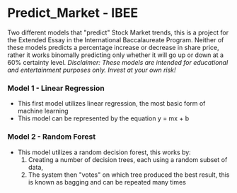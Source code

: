 # Predict_Market - IBEE
Two different models that "predict" Stock Market trends, this is a project for the Extended Essay in  the International Baccalaureate Program. Neither of these models predicts a percentage increase or decrease in share price, rather it works binomally predicting only whether it will go up or down at a 60% certainty level.
*Disclaimer: These models are intended for educational and entertainment purposes only. Invest at your own risk!*

### Model 1 - Linear Regression
- This first model utilizes linear regression, the most basic form of machine learning
- This model can be represented by the equation y = mx + b

### Model 2 - Random Forest
- This model utilizes a random decision forest, this works by:
  1. Creating a number of decision trees, each using a random subset of data,
  2. The system then "votes" on which tree produced the best result, this is known as bagging and can be repeated many times
     
